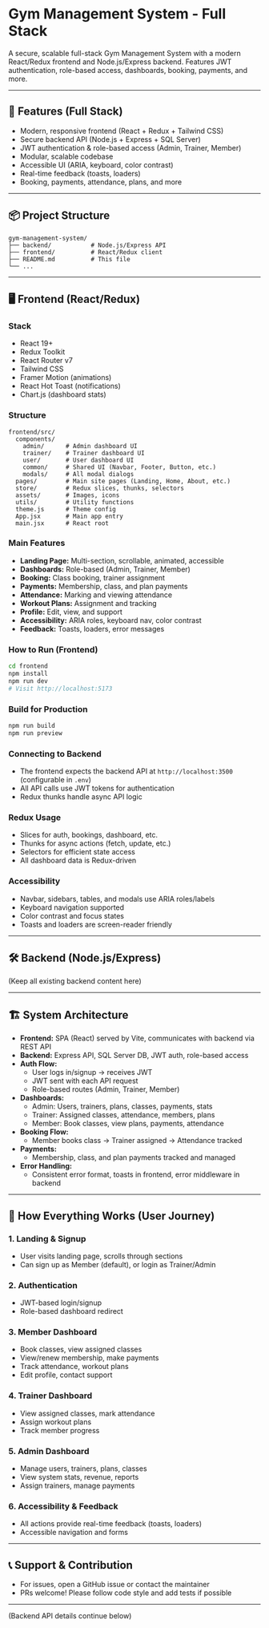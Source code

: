 # Gym Management System - Full Stack

A secure, scalable full-stack Gym Management System with a modern React/Redux frontend and Node.js/Express backend. Features JWT authentication, role-based access, dashboards, booking, payments, and more.

---

## 🚀 Features (Full Stack)

- Modern, responsive frontend (React + Redux + Tailwind CSS)
- Secure backend API (Node.js + Express + SQL Server)
- JWT authentication & role-based access (Admin, Trainer, Member)
- Modular, scalable codebase
- Accessible UI (ARIA, keyboard, color contrast)
- Real-time feedback (toasts, loaders)
- Booking, payments, attendance, plans, and more

---

## 📦 Project Structure

```
gym-management-system/
├── backend/           # Node.js/Express API
├── frontend/          # React/Redux client
├── README.md          # This file
└── ...
```

---

## 🖥️ Frontend (React/Redux)

### Stack

- React 19+
- Redux Toolkit
- React Router v7
- Tailwind CSS
- Framer Motion (animations)
- React Hot Toast (notifications)
- Chart.js (dashboard stats)

### Structure

```
frontend/src/
  components/
    admin/      # Admin dashboard UI
    trainer/    # Trainer dashboard UI
    user/       # User dashboard UI
    common/     # Shared UI (Navbar, Footer, Button, etc.)
    modals/     # All modal dialogs
  pages/        # Main site pages (Landing, Home, About, etc.)
  store/        # Redux slices, thunks, selectors
  assets/       # Images, icons
  utils/        # Utility functions
  theme.js      # Theme config
  App.jsx       # Main app entry
  main.jsx      # React root
```

### Main Features

- **Landing Page:** Multi-section, scrollable, animated, accessible
- **Dashboards:** Role-based (Admin, Trainer, Member)
- **Booking:** Class booking, trainer assignment
- **Payments:** Membership, class, and plan payments
- **Attendance:** Marking and viewing attendance
- **Workout Plans:** Assignment and tracking
- **Profile:** Edit, view, and support
- **Accessibility:** ARIA roles, keyboard nav, color contrast
- **Feedback:** Toasts, loaders, error messages

### How to Run (Frontend)

```bash
cd frontend
npm install
npm run dev
# Visit http://localhost:5173
```

### Build for Production

```bash
npm run build
npm run preview
```

### Connecting to Backend

- The frontend expects the backend API at `http://localhost:3500` (configurable in `.env`)
- All API calls use JWT tokens for authentication
- Redux thunks handle async API logic

### Redux Usage

- Slices for auth, bookings, dashboard, etc.
- Thunks for async actions (fetch, update, etc.)
- Selectors for efficient state access
- All dashboard data is Redux-driven

### Accessibility

- Navbar, sidebars, tables, and modals use ARIA roles/labels
- Keyboard navigation supported
- Color contrast and focus states
- Toasts and loaders are screen-reader friendly

---

## 🛠️ Backend (Node.js/Express)

(Keep all existing backend content here)

---

## 🏗️ System Architecture

- **Frontend:** SPA (React) served by Vite, communicates with backend via REST API
- **Backend:** Express API, SQL Server DB, JWT auth, role-based access
- **Auth Flow:**
  - User logs in/signup → receives JWT
  - JWT sent with each API request
  - Role-based routes (Admin, Trainer, Member)
- **Dashboards:**
  - Admin: Users, trainers, plans, classes, payments, stats
  - Trainer: Assigned classes, attendance, members, plans
  - Member: Book classes, view plans, payments, attendance
- **Booking Flow:**
  - Member books class → Trainer assigned → Attendance tracked
- **Payments:**
  - Membership, class, and plan payments tracked and managed
- **Error Handling:**
  - Consistent error format, toasts in frontend, error middleware in backend

---

## 🧭 How Everything Works (User Journey)

### 1. **Landing & Signup**

- User visits landing page, scrolls through sections
- Can sign up as Member (default), or login as Trainer/Admin

### 2. **Authentication**

- JWT-based login/signup
- Role-based dashboard redirect

### 3. **Member Dashboard**

- Book classes, view assigned classes
- View/renew membership, make payments
- Track attendance, workout plans
- Edit profile, contact support

### 4. **Trainer Dashboard**

- View assigned classes, mark attendance
- Assign workout plans
- Track member progress

### 5. **Admin Dashboard**

- Manage users, trainers, plans, classes
- View system stats, revenue, reports
- Assign trainers, manage payments

### 6. **Accessibility & Feedback**

- All actions provide real-time feedback (toasts, loaders)
- Accessible navigation and forms

---

## 📞 Support & Contribution

- For issues, open a GitHub issue or contact the maintainer
- PRs welcome! Please follow code style and add tests if possible

---

(Backend API details continue below)

